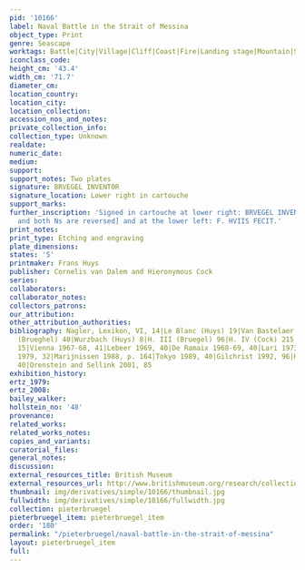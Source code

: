```yaml
---
pid: '10166'
label: Naval Battle in the Strait of Messina
object_type: Print
genre: Seascape
worktags: Battle|City|Village|Cliff|Coast|Fire|Landing stage|Mountain|Sea|Volcano|Crowd|Flag/Banner|Ship
iconclass_code:
height_cm: '43.4'
width_cm: '71.7'
diameter_cm:
location_country:
location_city:
location_collection:
accession_nos_and_notes:
private_collection_info:
collection_type: Unknown
realdate:
numeric_date:
medium:
support:
support_notes: Two plates
signature: BRVEGEL INVENTOR
signature_location: Lower right in cartouche
support_marks:
further_inscription: 'Signed in cartouche at lower right: BRVEGEL INVENTOR [VE linked
  and both Ns are reversed] and at the lower left: F. HVIIS FECIT.'
print_notes:
print_type: Etching and engraving
plate_dimensions:
states: '5'
printmaker: Frans Huys
publisher: Cornelis van Dalem and Hieronymous Cock
series:
collaborators:
collaborator_notes:
collectors_patrons:
our_attribution:
other_attribution_authorities:
bibliography: Nagler, Lexikon, VI, 14|Le Blanc (Huys) 19|Van Bastelaer 1908, 96|Wurzbach
  (Brueghel) 40|Wurzbach (Huys) 8|H. III (Bruegel) 96|H. IV (Cock) 215|H. IX (Huys)
  15|Vienna 1967-68, 41|Lebeer 1969, 40|De Ramaix 1968-69, 40|Lari 1973, 94|Vallese
  1979, 32|Marijnissen 1988, p. 164|Tokyo 1989, 40|Gilchrist 1992, 96|Hamburg, 2001,
  40|Orenstein and Sellink 2001, 85
exhibition_history:
ertz_1979:
ertz_2008:
bailey_walker:
hollstein_no: '48'
provenance:
related_works:
related_works_notes:
copies_and_variants:
curatorial_files:
general_notes:
discussion:
external_resources_title: British Museum
external_resources_url: http://www.britishmuseum.org/research/collection_online/collection_object_details.aspx
thumbnail: img/derivatives/simple/10166/thumbnail.jpg
fullwidth: img/derivatives/simple/10166/fullwidth.jpg
collection: pieterbruegel
pieterbruegel_item: pieterbruegel_item
order: '180'
permalink: "/pieterbruegel/naval-battle-in-the-strait-of-messina"
layout: pieterbruegel_item
full:
---
```

